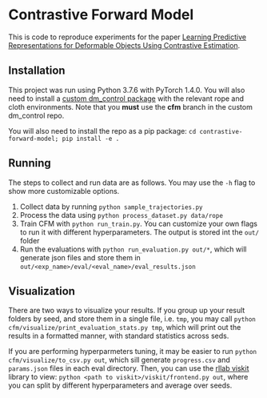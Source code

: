 # Contrastive Forward Model

This is code to reproduce experiments for the paper [Learning Predictive Representations for Deformable Objects Using Contrastive Estimation](https://arxiv.org/abs/2003.05436).

## Installation
This project was run using Python 3.7.6 with PyTorch 1.4.0. You will also need to install a [custom dm_control package](https://github.com/wilson1yan/dm_control/tree/cfm) with the relevant rope and cloth environments. Note that you **must** use the **cfm** branch in the custom dm_control repo.

You will also need to install the repo as a pip package: `cd contrastive-forward-model; pip install -e .`

## Running
The steps to collect and run data are as follows. You may use the `-h` flag to show more customizable options.
1. Collect data by running `python sample_trajectories.py`
2. Process the data using `python process_dataset.py data/rope`
3. Train CFM with `python run_train.py`. You can customize your own flags to run it with different hyperparameters. The output is stored int the `out/` folder
4. Run the evaluations with `python run_evaluation.py out/*`, which will generate json files and store them in `out/<exp_name>/eval/<eval_name>/eval_results.json`

## Visualization
There are two ways to visualize your results. If you group up your result folders by seed, and store them in a single file, i.e. `tmp`, you may call `python cfm/visualize/print_evaluation_stats.py tmp`, which will print out the results in a formatted manner, with standard statistics across seds.

If you are performing hyperparmeters tuning, it may be easier to run `python cfm/visualize/to_csv.py out`, which sill generate `progress.csv` and `params.json` files in each eval directory. Then, you can use the [rllab viskit](https://github.com/vitchyr/viskit) library to view: `python <path to viskit>/viskit/frontend.py out`, where you can split by different hyperparameters and average over seeds.

